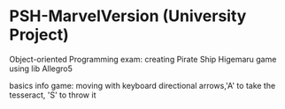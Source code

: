 # PSH-MarvelVersion (University Project)
Object-oriented Programming exam: creating Pirate Ship Higemaru game using lib Allegro5

basics info game: moving with keyboard directional arrows,'A' to take the tesseract, 'S' to throw it
